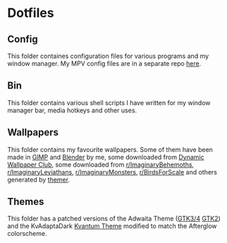 # Dotfiles
## Config
This folder containes configuration files for various programs and my window manager. My MPV config files are in a separate repo [here](https://github.com/Kryptos-123/mpv-config).

## Bin
This folder contains various shell scripts I have written for my window manager bar, media hotkeys and other uses.

## Wallpapers
This folder contains my favourite wallpapers. Some of them have been made in [GIMP](https://www.gimp.org/) and [Blender](https://www.blender.org/) by me, some downloaded from [Dynamic Wallpaper Club](https://dynamicwallpaper.club), some downloaded from [r/ImaginaryBehemoths](https://reddit.com/r/ImaginaryBehemoths), [r/ImaginaryLeviathans](https://www.reddit.com/r/ImaginaryLeviathans), [r/ImaginaryMonsters](https://www.reddit.com/r/ImaginaryMonsters), [r/BirdsForScale](https://www.reddit.com/r/BirdsForScale) and others generated by [themer](https://github.com/themerdev/themer).
## Themes
This folder has a patched versions of the Adwaita Theme ([GTK3/4](https://gitlab.gnome.org/GNOME/gtk) [GTK2](https://github.com/axxapy/Adwaita-dark-gtk2)) and the KvAdaptaDark [Kvantum Theme](https://github.com/tsujan/Kvantum/tree/master/Kvantum/themes/kvthemes/KvAdaptaDark) modified to match the Afterglow colorscheme.

